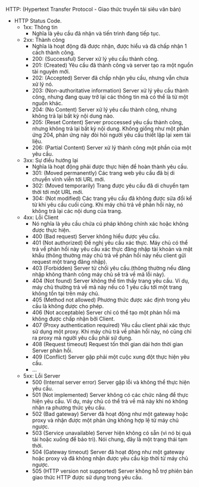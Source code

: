 HTTP: (Hypertext Transfer Protocol - Giao thức truyền tải siêu văn bản)
- HTTP Status Code.
    + 1xx: Thông tin 
       - Nghĩa là yêu cầu đã nhận và tiến trình đang tiếp tục.
    + 2xx: Thành công
       - Nghĩa là hoạt động đã được nhận, được hiểu và đã chấp nhận 1 cách thành công.
       - 200: (Successful) Server xử lý yêu cầu thành công.
       - 201: (Created) Yêu cầu đã thành công và server tạo ra một nguồn tài nguyên mới.
       - 202: (Accepted) Server đã chấp nhận yêu cầu, nhưng vẫn chưa xử lý nó.
       - 203: (Non-authoritative information) Server xử lý yêu cầu thành công, nhưng đang quay trở lại các thông tin mà có thể là từ một nguồn khác.
       - 204: (No Content) Server xử lý yêu cầu thành công, nhưng không trả lại bất kỳ nội dung nào.
       - 205: (Reset Content) Server proccessed yêu cầu thành công, nhưng không trả lại bất kỳ nội dung. Không giống như một phản ứng 204, phản ứng này đòi hỏi người yêu cầu thiết lập lại xem tài liệu.
       - 206: (Partial Content) Server xử lý thành công một phần của một yêu cầu.
    + 3xx: Sự điều hướng lại
       - Nghĩa là hoạt động phải được thực hiện để hoàn thành yêu cầu.
       - 301: (Moved permanently) Các trang web yêu cầu đã bị di chuyển vĩnh viễn tới URL mới.
       - 302: (Moved temporarily) Trang được yêu cầu đã di chuyển tạm thời tới một URL mới.
       - 304: (Not modified) Các trang yêu cầu đã không được sửa đổi kể từ khi yêu cầu cuối cùng. Khi máy chủ trả về phản hồi này, nó không trả lại các nội dung của trang.
    + 4xx: Lỗi Client
       - Nó nghĩa là yêu cầu chứa cú pháp không chính xác hoặc không được thực hiện.
       - 400 (Bad request) Server không hiểu được yêu cầu.
       - 401 (Not authorized) Đề nghị yêu cầu xác thực. Máy chủ có thể trả về phản hồi này yêu cầu xác thực đăng nhập tài khoản và mật khẩu (thông thường máy chủ trả về phản hồi này nếu client gửi request một trang đăng nhập).
       - 403 (Forbidden) Server từ chối yêu cầu.(thông thường nếu đăng nhập không thành công máy chủ sẽ trả về mã lỗi này).
       - 404 (Not found) Server không thể tìm thấy trang yêu cầu. Ví dụ, máy chủ thường trả về mã này nếu có 1 yêu cầu tới một trang không tồn tại trên máy chủ.
       - 405 (Method not allowed) Phương thức được xác định trong yêu cầu là không được cho phép.
       - 406 (Not acceptable) Server chỉ có thể tạo một phản hồi mà không được chấp nhận bởi Client.
       - 407 (Proxy authentication required) Yêu cầu client phải xác thực sử dụng một proxy. Khi máy chủ trả về phản hồi này, nó cũng chỉ ra proxy mà người yêu cầu phải sử dụng.
       - 408 (Request timeout) Request tốn thời gian dài hơn thời gian Server phản hồi.
       - 409 (Conflict) Server gặp phải một cuộc xung đột thực hiện yêu cầu.
       - ...
    + 5xx: Lỗi Server
       - 500 (Internal server error) Server gặp lỗi và không thể thực hiện yêu cầu.
       - 501 (Not implemented) Server không có các chức năng để thực hiện yêu cầu. Ví dụ, máy chủ có thể trả về mã này khi nó không nhận ra phương thức yêu cầu.
       - 502 (Bad gateway) Server đã hoạt động như một gateway hoặc proxy và nhận được một phản ứng không hợp lệ từ máy chủ ngược.
       - 503 (Service unavailable) Server hiện không có sẵn (vì nó bị quá tải hoặc xuống để bảo trì). Nói chung, đây là một trạng thái tạm thời.
       - 504 (Gateway timeout) Server đã hoạt động như một gateway hoặc proxy và đã không nhận được yêu cầu kịp thời từ máy chủ ngược.
       - 505 (HTTP version not supported) Server không hỗ trợ phiên bản giao thức HTTP được sử dụng trong yêu cầu.